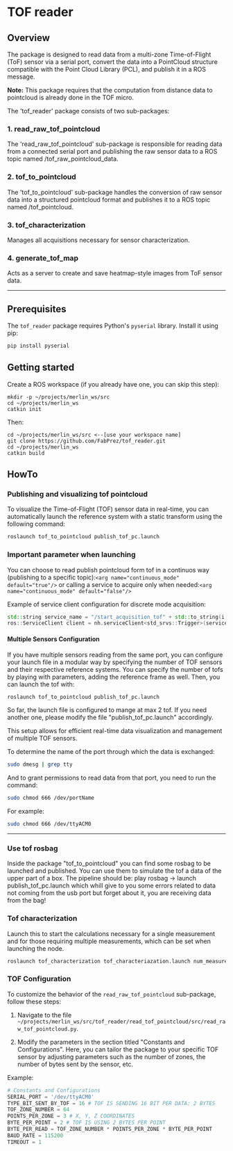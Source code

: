 # TOF reader
## Overview
The package is designed to read data from a multi-zone Time-of-Flight (ToF) sensor via a serial port, convert the data into a PointCloud structure compatible with the Point Cloud Library (PCL), and publish it in a ROS message.

**Note:** This package requires that the computation from distance data to pointcloud is already done in the TOF micro.

The 'tof_reader' package consists of two sub-packages:

### 1. read_raw_tof_pointcloud
The 'read_raw_tof_pointcloud' sub-package is responsible for reading data from a connected serial port and publishing the raw sensor data to a ROS topic named /tof_raw_pointcloud_data.

### 2. tof_to_pointcloud
The 'tof_to_pointcloud' sub-package handles the conversion of raw sensor data into a structured pointcloud format and publishes it to a ROS topic named /tof_pointcloud.
### 3. tof_characterization 
Manages all acquisitions necessary for sensor characterization.
### 4. generate_tof_map
Acts as a server to create and save heatmap-style images from ToF sensor data.

---

## Prerequisites
The `tof_reader` package requires Python's `pyserial` library. Install it using pip:
```bash
pip install pyserial
```
## Getting started
Create a ROS workspace (if you already have one, you can skip this step):
```
mkdir -p ~/projects/merlin_ws/src
cd ~/projects/merlin_ws
catkin init
```
Then:
```
cd ~/projects/merlin_ws/src <--[use your workspace name] 
git clone https://github.com/FabPrez/tof_reader.git
cd ~/projects/merlin_ws
catkin build
```
## HowTo

### Publishing and visualizing tof pointcloud

To visualize the Time-of-Flight (TOF) sensor data in real-time, you can automatically launch the reference system with a static transform using the following command:

```bash
roslaunch tof_to_pointcloud publish_tof_pc.launch
```

### Important parameter when launching
You can choose to read publish pointcloud form tof in a continuos way (publishing to a specific topic):```<arg name="continuous_mode" default="true"/>```
or calling a service to acquire only when needed:```<arg name="continuous_mode" default="false"/>```

Example of service client configuration for discrete mode acquisition:
```cpp
std::string service_name = "/start_acquisition_tof" + std::to_string(i + 1);
ros::ServiceClient client = nh.serviceClient<std_srvs::Trigger>(service_name);
```

#### Multiple Sensors Configuration

If you have multiple sensors reading from the same port, you can configure your launch file in a modular way by specifying the number of TOF sensors and their respective reference systems. You can specify the number of tofs by playing with parameters, adding the reference frame as well. Then, you can launch the tof with:

```bash
roslaunch tof_to_pointcloud publish_tof_pc.launch
```
So far, the launch file is configured to mange at max 2 tof. If you need another one, please modify the file "publish_tof_pc.launch" accordingly.

This setup allows for efficient real-time data visualization and management of multiple TOF sensors.


To determine the name of the port through which the data is exchanged:

```bash
sudo dmesg | grep tty
```

And to grant permissions to read data from that port, you need to run the command:
```bash
sudo chmod 666 /dev/portName
```
For example:
```bash
sudo chmod 666 /dev/ttyACM0
```
---
### Use tof rosbag

Inside the package "tof_to_pointcloud" you can find some rosbag to be launched and published. You can use them to simulate the tof a data of the upper part of a box. 
The pipeline should be: play rosbag -> launch publish_tof_pc.launch which whill give to you some errors related to data not coming from the usb port but forget about it, you are receiving data from the bag!


### Tof characterization
Launch this to start the calculations necessary for a single measurement and for those requiring multiple measurements, which can be set when launching the node.

```bash
roslaunch tof_characterization tof_characteriazation.launch num_measurements:=100
```

### TOF Configuration

To customize the behavior of the `read_raw_tof_pointcloud` sub-package, follow these steps:

1. Navigate to the file `~/projects/merlin_ws/src/tof_reader/read_tof_pointcloud/src/read_raw_tof_pointcloud.py`.

2. Modify the parameters in the section titled "Constants and Configurations". Here, you can tailor the package to your specific TOF sensor by adjusting parameters such as the number of zones, the number of bytes sent by the sensor, etc.

Example:
```python
# Constants and Configurations
SERIAL_PORT = '/dev/ttyACM0'
TYPE_BIT_SENT_BY_TOF = 16 # TOF IS SENDING 16 BIT PER DATA: 2 BYTES
TOF_ZONE_NUMBER = 64
POINTS_PER_ZONE = 3 # X, Y, Z COORDINATES
BYTE_PER_POINT = 2 # TOF IS USING 2 BYTES PER POINT
BYTE_PER_READ = TOF_ZONE_NUMBER * POINTS_PER_ZONE * BYTE_PER_POINT
BAUD_RATE = 115200
TIMEOUT = 1
```

